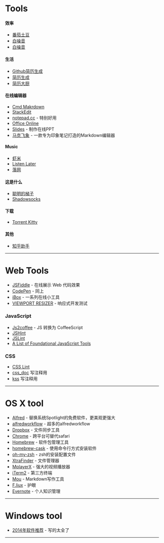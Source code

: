 
# Tools

#### 效率

- [番茄土豆](https://pomotodo.com/)
- [白噪音](http://www.calm.com/)
- [白噪音](http://www.rainymood.com/)

#### 生活

- [Github简历生成](http://resume.github.io/)
- [简历生成](https://cvmkr.com/)
- [简历大厨](http://jianlidachu.com/welcome/)

#### 在线编辑器

- [Cmd Makrdown](http://www.zybuluo.com/mdeditor)
- [StackEdit](http://benweet.github.io/stackedit/)
- [notepad.cc](http://notepad.cc) - 特别好用
- [Office Online](https://www.office.com/start/default.aspx)
- [Slides](http://slid.es/) - 制作在线PPT
- [马克飞象](http://maxiang.info/) - 一款专为印象笔记打造的Markdown编辑器

#### Music

- [虾米](http://www.xiami.com/)
- [Listen Later](http://ll.geli.org/user/login)
- [落网](http://www.luoo.net/)


#### 这是什么

- [聪明的梯子](https://code.google.com/p/smartladder/)
- [Shadowsocks](http://www.shadowsocks.com/)

#### 下载

- [Torrent Kitty](http://www.torrentkitty.com/)

#### 其他

- [知乎助手](http://zhihuhelpbyyzy.sinaapp.com/)

------------------


# Web Tools

- [JSFiddle](http://jsfiddle.net/) - 在线展示 Web 代码效果
- [CodePen](http://codepen.io/) - 同上
- [iBox](http://tool.lu/) - 一系列在线小工具
- [VIEWPORT RESIZER](http://lab.maltewassermann.com/viewport-resizer/) - 响应式开发测试

### JavaScript

- [Js2coffee](http://js2coffee.org/) - JS 转换为 CoffeeScript
- [JSHint](http://www.jshint.com/)
- [JSLint](http://www.jslint.com/)
- [A List of Foundational JavaScript Tools](https://www.codefellows.org/blogs/complete-list-of-javascript-tools)


### CSS

- [CSS Lint](http://csslint.net/)
- [css_doc](https://github.com/tkadauke/css_doc) 写注释用
- [kss](https://github.com/kneath/kss) 写注释用

------------------



# OS X tool

- [Alfred](http://www.alfredapp.com/) - 替换系统Spotlight的免费软件，更美观更强大
- [alfredworkflow](http://www.alfredworkflow.com/) - 超多的alfredworkflow
- [Dropbox](http://www.dropbox.com) - 文件同步工具
- [Chrome](http://www.google.cn/Chrome) - 跨平台可替代safari
- [Homebrew](http://brew.sh/) - 软件包管理工具
- [homebrew-cask](https://github.com/phinze/homebrew-cask) - 使用命令行方式安装软件
- [oh-my-zsh](https://github.com/robbyrussell/oh-my-zsh) - zsh的安装配置文件
- [XtraFinder](http://www.trankynam.com/xtrafinder/) - 文件管理器
- [MplayerX](http://mplayerx.org/) - 强大的视频播放器
- [iTerm2](https://github.com/gnachman/iTerm2) - 第三方终端
- [Mou](http://mouapp.com/) - Markdown写作工具
- [F.liux](http://justgetflux.com/) - 护眼
- [Evernote](https://www.yinxiang.com/?from=evernote) - 个人知识管理

---------------

# Windows tool

- [2014年软件推荐](http://typeof.net/c/cn-scott-hanselmans-2014-ultimate-developer-and-power-user-s-tool-list-for-windows.html) - 写的太全了

---------------